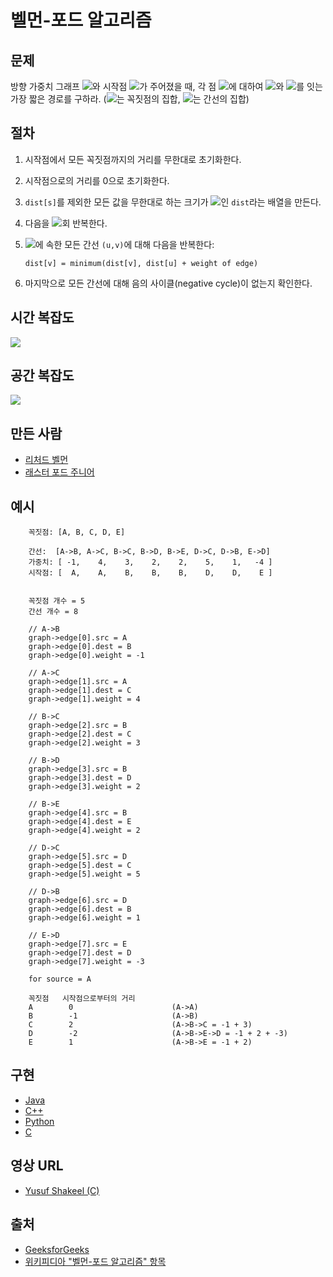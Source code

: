 # 벨먼-포드 알고리즘

## 문제

방향 가중치 그래프 <img src="https://render.githubusercontent.com/render/math?math=G(V,E)">와 시작점 <img src="https://render.githubusercontent.com/render/math?math=s \in V">가 주어졌을 때, 각 점 <img src="https://render.githubusercontent.com/render/math?math=v \in V">에 대하여 <img src="https://render.githubusercontent.com/render/math?math=s">와 <img src="https://render.githubusercontent.com/render/math?math=v">를 잇는 가장 짧은 경로를 구하라. (<img src="https://render.githubusercontent.com/render/math?math=V">는 꼭짓점의 집합, <img src="https://render.githubusercontent.com/render/math?math=E">는 간선의 집합)

## 절차

1. 시작점에서 모든 꼭짓점까지의 거리를 무한대로 초기화한다.
2. 시작점으로의 거리를 0으로 초기화한다.
3. `dist[s]`를 제외한 모든 값을 무한대로 하는 크기가 <img src="https://render.githubusercontent.com/render/math?math=|V|">인 `dist`라는 배열을 만든다.
4. 다음을 <img src="https://render.githubusercontent.com/render/math?math=|V|-1">회 반복한다.
5. <img src="https://render.githubusercontent.com/render/math?math=E">에 속한 모든 간선 `(u,v)`에 대해 다음을 반복한다:

   ```
   dist[v] = minimum(dist[v], dist[u] + weight of edge)
   ```

6. 마지막으로 모든 간선에 대해 음의 사이클(negative cycle)이 없는지 확인한다.

## 시간 복잡도

<img src="https://render.githubusercontent.com/render/math?math=O(VE)">

## 공간 복잡도

<img src="https://render.githubusercontent.com/render/math?math=O(V^2)">

## 만든 사람

- [리처드 벨먼](https://ko.wikipedia.org/wiki/%EB%A6%AC%EC%B2%98%EB%93%9C_%EB%B2%A8%EB%A8%BC)
- [래스터 포드 주니어](https://en.wikipedia.org/wiki/L._R._Ford_Jr.)

## 예시

```
    꼭짓점: [A, B, C, D, E]

    간선:  [A->B, A->C, B->C, B->D, B->E, D->C, D->B, E->D]
    가중치: [ -1,    4,    3,    2,    2,    5,    1,   -4 ]
    시작점: [  A,    A,    B,    B,    B,    D,    D,    E ]


    꼭짓점 개수 = 5
    간선 개수 = 8

    // A->B
    graph->edge[0].src = A
    graph->edge[0].dest = B
    graph->edge[0].weight = -1

    // A->C
    graph->edge[1].src = A
    graph->edge[1].dest = C
    graph->edge[1].weight = 4

    // B->C
    graph->edge[2].src = B
    graph->edge[2].dest = C
    graph->edge[2].weight = 3

    // B->D
    graph->edge[3].src = B
    graph->edge[3].dest = D
    graph->edge[3].weight = 2

    // B->E
    graph->edge[4].src = B
    graph->edge[4].dest = E
    graph->edge[4].weight = 2

    // D->C
    graph->edge[5].src = D
    graph->edge[5].dest = C
    graph->edge[5].weight = 5

    // D->B
    graph->edge[6].src = D
    graph->edge[6].dest = B
    graph->edge[6].weight = 1

    // E->D
    graph->edge[7].src = E
    graph->edge[7].dest = D
    graph->edge[7].weight = -3

    for source = A

    꼭짓점   시작점으로부터의 거리
	A        0                      (A->A)
	B        -1                     (A->B)
	C        2                      (A->B->C = -1 + 3)
	D        -2                     (A->B->E->D = -1 + 2 + -3)
	E        1                      (A->B->E = -1 + 2)
```

## 구현

- [Java](https://github.com/CloudArmor/Java/blob/master/src/main/java/com/thealgorithms/datastructures/graphs/BellmanFord.java)
- [C++](https://github.com/CloudArmor/C-Plus-Plus/blob/master/Dynamic%20Programming/Bellman-Ford.cpp)
- [Python](https://github.com/CloudArmor/PyAlgorithms/blob/master/data_structures/graph/bellman_ford.py)
- [C](https://github.com/CloudArmor/C/blob/master/data_structures/graphs/Bellman-Ford.c)

## 영상 URL

- [Yusuf Shakeel (C)](https://www.youtube.com/watch?v=hxMWBBCpR6A)

## 출처

- [GeeksforGeeks](https://www.geeksforgeeks.org/bellman-ford-algorithm-dp-23/)
- [위키피디아 "벨먼-포드 알고리즘" 항목](https://ko.wikipedia.org/wiki/%EB%B2%A8%EB%A8%BC-%ED%8F%AC%EB%93%9C_%EC%95%8C%EA%B3%A0%EB%A6%AC%EC%A6%98)
